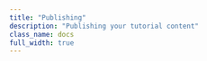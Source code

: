 ```yaml
---
title: "Publishing"
description: "Publishing your tutorial content"
class_name: docs
full_width: true
---
```


